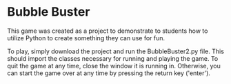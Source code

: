 # Bubble Buster

This game was created as a project to demonstrate to students how to utilize Python to create something they can use for fun.

To play, simply download the project and run the BubbleBuster2.py file. This should import the classes necessary for running 
and playing the game. To quit the game at any time, close the window it is running in. Otherwise, you can start the game over 
at any time by pressing the return key ('enter').
